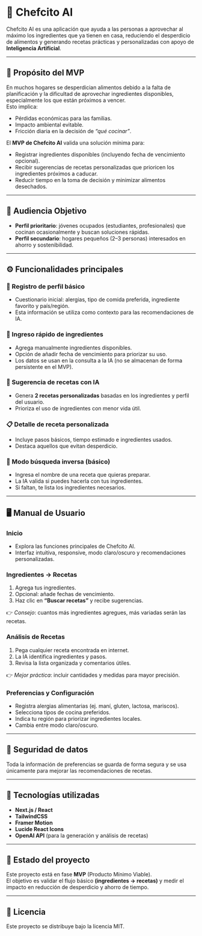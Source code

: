 # 🍳 Chefcito AI

Chefcito AI es una aplicación que ayuda a las personas a aprovechar al máximo los ingredientes que ya tienen en casa, reduciendo el desperdicio de alimentos y generando recetas prácticas y personalizadas con apoyo de **Inteligencia Artificial**.

---

## 🌟 Propósito del MVP

En muchos hogares se desperdician alimentos debido a la falta de planificación y la dificultad de aprovechar ingredientes disponibles, especialmente los que están próximos a vencer.  
Esto implica:

- Pérdidas económicas para las familias.  
- Impacto ambiental evitable.  
- Fricción diaria en la decisión de *“qué cocinar”*.  

El **MVP de Chefcito AI** valida una solución mínima para:  

- Registrar ingredientes disponibles (incluyendo fecha de vencimiento opcional).  
- Recibir sugerencias de recetas personalizadas que prioricen los ingredientes próximos a caducar.  
- Reducir tiempo en la toma de decisión y minimizar alimentos desechados.  

---

## 🎯 Audiencia Objetivo

- **Perfil prioritario**: jóvenes ocupados (estudiantes, profesionales) que cocinan ocasionalmente y buscan soluciones rápidas.  
- **Perfil secundario**: hogares pequeños (2–3 personas) interesados en ahorro y sostenibilidad.  

---

## ⚙️ Funcionalidades principales

### 👤 Registro de perfil básico
- Cuestionario inicial: alergias, tipo de comida preferida, ingrediente favorito y país/región.  
- Esta información se utiliza como contexto para las recomendaciones de IA.  

### 🥕 Ingreso rápido de ingredientes
- Agrega manualmente ingredientes disponibles.  
- Opción de añadir fecha de vencimiento para priorizar su uso.  
- Los datos se usan en la consulta a la IA (no se almacenan de forma persistente en el MVP).  

### 🤖 Sugerencia de recetas con IA
- Genera **2 recetas personalizadas** basadas en los ingredientes y perfil del usuario.  
- Prioriza el uso de ingredientes con menor vida útil.  

### 📋 Detalle de receta personalizada
- Incluye pasos básicos, tiempo estimado e ingredientes usados.  
- Destaca aquellos que evitan desperdicio.  

### 🔎 Modo búsqueda inversa (básico)
- Ingresa el nombre de una receta que quieras preparar.  
- La IA valida si puedes hacerla con tus ingredientes.  
- Si faltan, te lista los ingredientes necesarios.  

---

## 🖥️ Manual de Usuario

### Inicio
- Explora las funciones principales de Chefcito AI.  
- Interfaz intuitiva, responsive, modo claro/oscuro y recomendaciones personalizadas.  

### Ingredientes → Recetas
1. Agrega tus ingredientes.  
2. Opcional: añade fechas de vencimiento.  
3. Haz clic en **“Buscar recetas”** y recibe sugerencias.  

👉 *Consejo*: cuantos más ingredientes agregues, más variadas serán las recetas.  

### Análisis de Recetas
1. Pega cualquier receta encontrada en internet.  
2. La IA identifica ingredientes y pasos.  
3. Revisa la lista organizada y comentarios útiles.  

👉 *Mejor práctica*: incluir cantidades y medidas para mayor precisión.  

### Preferencias y Configuración
- Registra alergias alimentarias (ej. maní, gluten, lactosa, mariscos).  
- Selecciona tipos de cocina preferidos.  
- Indica tu región para priorizar ingredientes locales.  
- Cambia entre modo claro/oscuro.  

---

## 🔐 Seguridad de datos
Toda la información de preferencias se guarda de forma segura y se usa únicamente para mejorar las recomendaciones de recetas.  

---

## 🚀 Tecnologías utilizadas
- **Next.js / React**  
- **TailwindCSS**  
- **Framer Motion**  
- **Lucide React Icons**  
- **OpenAI API** (para la generación y análisis de recetas)  

---

## 📌 Estado del proyecto
Este proyecto está en fase **MVP** (Producto Mínimo Viable).  
El objetivo es validar el flujo básico **(ingredientes → recetas)** y medir el impacto en reducción de desperdicio y ahorro de tiempo.  

---

## 📜 Licencia
Este proyecto se distribuye bajo la licencia MIT.  
